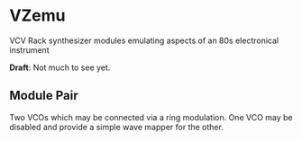 # VZemu
VCV Rack synthesizer modules emulating aspects of an 80s electronical instrument  

**Draft**: Not much to see yet.

## Module Pair
Two VCOs which may be connected via a ring modulation. One VCO may be disabled and provide a simple wave mapper for the other.